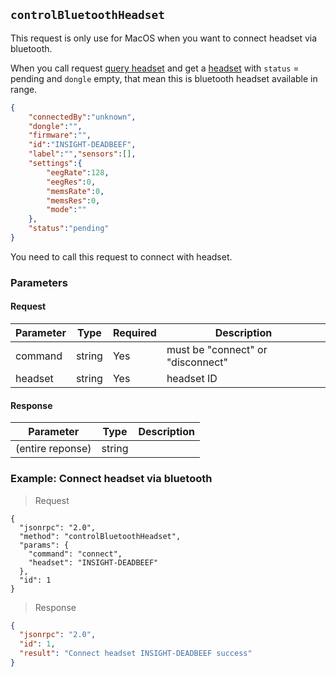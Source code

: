 ## `controlBluetoothHeadset`

<div class="fullwidth">

This request is only use for MacOS when you want to connect headset via bluetooth.

When you call request [query headset](#queryheadsets) and get a [headset](#headset-object) with `status` = pending and `dongle` empty, that mean this is bluetooth headset available in range. 

```json
{
	"connectedBy":"unknown",
	"dongle":"",
	"firmware":"",
	"id":"INSIGHT-DEADBEEF",
	"label":"","sensors":[],
	"settings":{
		"eegRate":128,
		"eegRes":0,
		"memsRate":0,
		"memsRes":0,
		"mode":""
	},
	"status":"pending"
}
```

You need to call this request to connect with headset.

### Parameters

#### Request

Parameter | Type   | Required | Description
--------- | ----   | ---------| -----------
command   | string  | Yes | must be "connect" or "disconnect"
headset   | string  | Yes | headset ID

#### Response

Parameter | Type   | Description
--------- | ----   | -----------
(entire reponse) | string |   

</div>

### Example: Connect headset via bluetooth

> Request

```json--raw
{
  "jsonrpc": "2.0",
  "method": "controlBluetoothHeadset",
  "params": {
    "command": "connect",
    "headset": "INSIGHT-DEADBEEF"
  },
  "id": 1
}
```

<!-- ```javascript
  ws.send({
    "jsonrpc": "2.0",
    "method": "controlBluetoothHeadset",
    "params": {
      "command": "connect",
      "headset": "INSIGHT-DEADBEEF"
    },
    "id": 1
  });
``` -->

> Response

```json
{
  "jsonrpc": "2.0",
  "id": 1,
  "result": "Connect headset INSIGHT-DEADBEEF success"
}
```